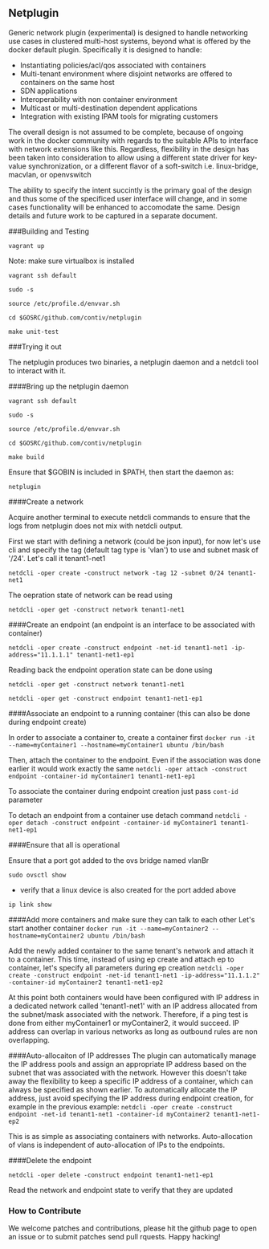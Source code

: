 ## Netplugin

Generic network plugin (experimental) is designed to handle networking use cases in clustered multi-host systems, beyond what is offered by the docker default plugin. Specifically it is designed to handle:
- Instantiating policies/acl/qos associated with containers
- Multi-tenant environment where disjoint networks are offered to containers on the same host
- SDN applications
- Interoperability with non container environment
- Multicast or multi-destination dependent applications
- Integration with existing IPAM tools for migrating customers

The overall design is not assumed to be complete, because of ongoing work in the docker community with regards to the suitable APIs to interface with network extensions like this. Regardless, flexibility in the design has been taken into consideration to allow using a different state driver for key-value synchronization, or a different flavor of a soft-switch i.e. linux-bridge, macvlan, or openvswitch

The ability to specify the intent succintly is the primary goal of the design and thus some of the specificed user interface will change, and in some cases functionality will be enhanced to accomodate the same. Design details and future work to be captured in a separate document.


###Building and Testing

`vagrant up`

Note: make sure virtualbox is installed

`vagrant ssh default`

`sudo -s`

`source /etc/profile.d/envvar.sh`

`cd $GOSRC/github.com/contiv/netplugin`

`make unit-test`

###Trying it out 

The netplugin produces two binaries, a netplugin daemon and a netdcli tool to interact with it.

####Bring up the netplugin daemon

`vagrant ssh default`

`sudo -s`

`source /etc/profile.d/envvar.sh`

`cd $GOSRC/github.com/contiv/netplugin`

`make build`

Ensure that $GOBIN is included in $PATH, then start the daemon as:

`netplugin`

####Create a network

Acquire another terminal to execute netdcli commands to ensure that the logs from netplugin does not mix with netdcli output. 

First we start with defining a network (could be json input), for now let's use cli and specify the tag (default tag type is 'vlan') to use and subnet mask of '/24'. Let's call it tenant1-net1

`netdcli -oper create -construct network -tag 12 -subnet 0/24 tenant1-net1`

The oepration state of network can be read using 

`netdcli -oper get -construct network tenant1-net1`

####Create an endpoint (an endpoint is an interface to be associated with container)

`netdcli -oper create -construct endpoint -net-id tenant1-net1 -ip-address="11.1.1.1" tenant1-net1-ep1`

Reading back the endpoint operation state can be done using

`netdcli -oper get -construct network tenant1-net1`

`netdcli -oper get -construct endpoint tenant1-net1-ep1`

####Associate an endpoint to a running container (this can also be done during endpoint create)

In order to associate a container to, create a container first
`docker run -it --name=myContainer1 --hostname=myContainer1 ubuntu /bin/bash`

Then, attach the container to the endpoint. Even if the association was done earlier it would work exactly the same
`netdcli -oper attach -construct endpoint -container-id myContainer1 tenant1-net1-ep1`

To associate the container during endpoint creation just pass `cont-id` parameter

To detach an endpoint from a container use detach command
`netdcli -oper detach -construct endpoint -container-id myContainer1 tenant1-net1-ep1`

####Ensure that all is operational

Ensure that a port got added to the ovs bridge named vlanBr

`sudo ovsctl show`

- verify that a linux device is also created for the port added above

`ip link show`

####Add more containers and make sure they can talk to each other
Let's start another container
`docker run -it --name=myContainer2 --hostname=myContainer2 ubuntu /bin/bash`

Add the newly added container to the same tenant's network and attach it to a container. This time, instead of using ep create and attach ep to container, let's specify all parameters during ep creation
`netdcli -oper create -construct endpoint -net-id tenant1-net1 -ip-address="11.1.1.2" -container-id myContainer2 tenant1-net1-ep2`

At this point both containers would have been configured with IP address in a dedicated network called 'tenant1-net1' with an IP address allocated from the subnet/mask associated with the network. Therefore, if a ping test is done from either myContainer1 or myContainer2, it would succeed. IP address can overlap in various networks as long as outbound rules are non overlapping.

####Auto-allocaiton of IP addresses
The plugin can automatically manage the IP address pools and assign an appropriate IP address based on the subnet that was associated with the network. However this doesn't take away the flexibility to keep a specific IP address of a container, which can always be specified as shown earlier. To automatically allocate the IP address, just avoid specifying the IP address during endpoint creation, for example in the previous example:
`netdcli -oper create -construct endpoint -net-id tenant1-net1 -container-id myContainer2 tenant1-net1-ep2`

This is as simple as associating containers with networks. Auto-allocation of vlans is independent of auto-allocation of IPs to the endpoints.

####Delete the endpoint

`netdcli -oper delete -construct endpoint tenant1-net1-ep1`

Read the network and endpoint state to verify that they are updated


### How to Contribute
We welcome patches and contributions, please hit the github page to open an issue or to submit patches send pull rquests. 
Happy hacking!

